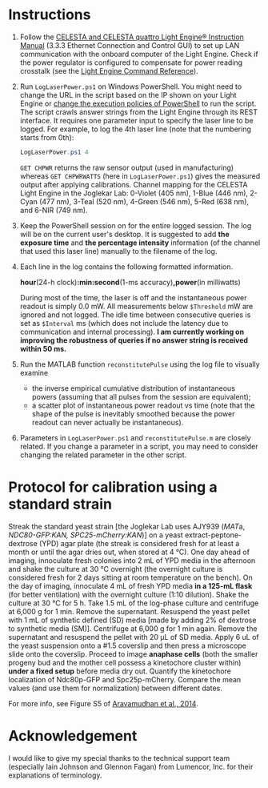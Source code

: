 # Instructions
1. Follow the [CELESTA and CELESTA quattro Light Engine® Instruction Manual](https://cms.lumencor.com/system/uploads/fae/file/asset/48/57-10015-F_Celesta_09092021.pdf) (3.3.3 Ethernet Connection and Control GUI) to set up LAN communication with the onboard computer of the Light Engine. Check if the power regulator is configured to compensate for power reading crosstalk (see the [Light Engine Command Reference](https://cms.lumencor.com/system/uploads/fae/file/asset/120/57-10018.pdf)).

2. Run ``LogLaserPower.ps1`` on Windows PowerShell. You might need to change the URL in the script based on the IP shown on your Light Engine or [change the execution policies of PowerShell](https://docs.microsoft.com/en-us/powershell/module/microsoft.powershell.core/about/about_execution_policies) to run the script. The script crawls answer strings from the Light Engine through its REST interface. It requires one parameter input to specify the laser line to be logged. For example, to log the 4th laser line (note that the numbering starts from 0th):
   ```PowerShell
   LogLaserPower.ps1 4
   ```
   ``GET CHPWR`` returns the raw sensor output (used in manufacturing) whereas ``GET CHPWRWATTS`` (here in ``LogLaserPower.ps1``) gives the measured output after applying calibrations. Channel mapping for the CELESTA Light Engine in the Joglekar Lab: 0-Violet (405 nm), 1-Blue (446 nm), 2-Cyan (477 nm), 3-Teal (520 nm), 4-Green (546 nm), 5-Red (638 nm), and 6-NIR (749 nm).

3. Keep the PowerShell session on for the entire logged session. The log will be on the current user's desktop. It is suggested to add **the exposure time** and **the percentage intensity** information (of the channel that used this laser line) manually to the filename of the log.

4. Each line in the log contains the following formatted information.

   **hour**(24-h clock)**:min:second**(1-ms accuracy)**,power**(in milliwatts)
   
   During most of the time, the laser is off and the instantaneous power readout is simply 0.0 mW. All measurements below ``$Threshold`` mW are ignored and not logged. The idle time between consecutive queries is set as ``$Interval`` ms (which does not include the latency due to communication and internal processing). **I am currently working on improving the robustness of queries if no answer string is received within 50 ms.**

5. Run the MATLAB function ``reconstitutePulse`` using the log file to visually examine
   - the inverse empirical cumulative distribution of instantaneous powers (assuming that all pulses from the session are equivalent);
   - a scatter plot of instantaneous power readout vs time (note that the shape of the pulse is inevitably smoothed because the power readout can never actually be instantaneous).

6. Parameters in ``LogLaserPower.ps1`` and ``reconstitutePulse.m`` are closely related. If you change a parameter in a script, you may need to consider changing the related parameter in the other script.
# Protocol for calibration using a standard strain
Streak the standard yeast strain [the Joglekar Lab uses AJY939 (*MAT*a, *NDC80-GFP:KAN, SPC25-mCherry:KAN*)] on a yeast extract-peptone-dextrose (YPD) agar plate (the streak is considered fresh for at least a month or until the agar dries out, when stored at 4 °C). One day ahead of imaging, innoculate fresh colonies into 2 mL of YPD media in the afternoon and shake the culture at 30 °C overnight (the overnight culture is considered fresh for 2 days sitting at room temperature on the bench). On the day of imaging, innoculate 4 mL of fresh YPD media **in a 125-mL flask** (for better ventilation) with the overnight culture (1:10 dilution). Shake the culture at 30 °C for 5 h. Take 1.5 mL of the log-phase culture and centrifuge at 6,000 g for 1 min. Remove the supernatant. Resuspend the yeast pellet with 1 mL of synthetic defined (SD) media [made by adding 2% of dextrose to synthetic media (SM)]. Centrifuge at 6,000 g for 1 min again. Remove the supernatant and resuspend the pellet with 20 μL of SD media. Apply 6 uL of the yeast suspension onto a #1.5 coverslip and then press a microscope slide onto the coverslip. Proceed to image **anaphase cells** (both the smaller progeny bud and the mother cell possess a kinetochore cluster within) **under a fixed setup** before media dry out. Quantify the kinetochore localization of Ndc80p-GFP and Spc25p-mCherry. Compare the mean values (and use them for normalization) between different dates.

For more info, see Figure S5 of [Aravamudhan et al., 2014](https://ars.els-cdn.com/content/image/1-s2.0-S0960982214005399-mmc1.pdf).
# Acknowledgement
I would like to give my special thanks to the technical support team (especially Iain Johnson and Glennon Fagan) from Lumencor, Inc. for their explanations of terminology.
